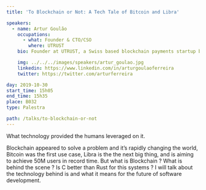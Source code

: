 ```yaml
---
title: 'To Blockchain or Not: A Tech Tale of Bitcoin and Libra'

speakers:
  - name: Artur Goulão
    occupations:
      - what: Founder & CTO/CSO
        where: UTRUST
    bio: Founder at UTRUST, a Swiss based blockchain payments startup bootstrapped in 2017 and is it's current CTO and Payments expert. Partner at Privus, a Swiss-based Cybersecurity company focused on post-quantum private communications. In his past he was also CTO of a Portuguese financial institution that deals with various means of payment. Guest lecturer at several executive education programs dealing with FinTech and Blockchain subjects. Has a background in Computer Science from Instituto Superior Técnico (IST) and MIT.

    img: ../../../images/speakers/artur_goulao.jpg
    linkedin: https://www.linkedin.com/in/arturgoulaoferreira
    twitter: https://twitter.com/arturferreira

day: 2019-10-30
start_time: 15h05
end_time: 15h35
place: B032
type: Palestra

path: /talks/to-blockchain-or-not
---
```


What technology provided the humans leveraged on it.

Blockchain appeared to solve a problem and it’s rapidly changing the world, Bitcoin was the first use case, Libra is the the next big thing, and is aiming to achieve 50M users in record time. But what is Blockchain ? What is behind the scene ? Is C better than Rust for this systems ? I will talk about the technology behind is and what it means for the future of software development.

